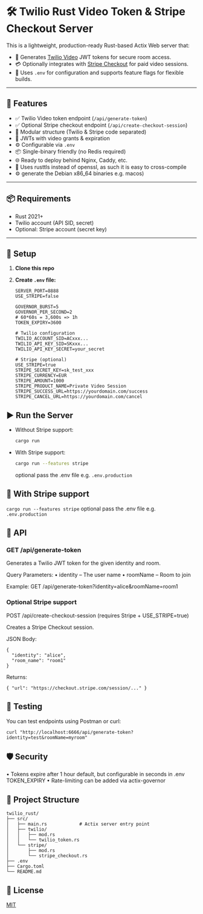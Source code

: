 # 🛠️ Twilio Rust Video Token & Stripe Checkout Server

This is a lightweight, production-ready Rust-based Actix Web server that:

- 🔐 Generates [Twilio Video](https://www.twilio.com/video) JWT tokens for
  secure room access.
- 💳 Optionally integrates with
  [Stripe Checkout](https://stripe.com/docs/payments/checkout) for paid video
  sessions.
- 🌱 Uses `.env` for configuration and supports feature flags for flexible
  builds.

---

## 🚀 Features

- ✅ Twilio Video token endpoint (`/api/generate-token`)
- ✅ Optional Stripe checkout endpoint (`/api/create-checkout-session`)
- 🧩 Modular structure (Twilio & Stripe code separated)
- 🔐 JWTs with video grants & expiration
- ⚙️ Configurable via `.env`
- 📦 Single-binary friendly (no Redis required)
- 🌐 Ready to deploy behind Nginx, Caddy, etc.
- 🔐 Uses rusttls instead of openssl, as such it is easy to cross-compile
- ⚙️ generate the Debian x86_64 binaries e.g. macos)

---

## 📦 Requirements

- Rust 2021+
- Twilio account (API SID, secret)
- Optional: Stripe account (secret key)

---

## 🔧 Setup

1. **Clone this repo**
2. **Create `.env` file:**

   ```env
   SERVER_PORT=8888
   USE_STRIPE=false

   GOVERNOR_BURST=5
   GOVERNOR_PER_SECOND=2
   # 60*60s = 3,600s => 1h
   TOKEN_EXPIRY=3600

   # Twilio configuration
   TWILIO_ACCOUNT_SID=ACxxx...
   TWILIO_API_KEY_SID=SKxxx...
   TWILIO_API_KEY_SECRET=your_secret

   # Stripe (optional)
   USE_STRIPE=true
   STRIPE_SECRET_KEY=sk_test_xxx
   STRIPE_CURRENCY=EUR
   STRIPE_AMOUNT=1000
   STRIPE_PRODUCT_NAME=Private Video Session
   STRIPE_SUCCESS_URL=https://yourdomain.com/success
   STRIPE_CANCEL_URL=https://yourdomain.com/cancel
   ```

## ▶️ Run the Server

- Without Stripe support:
  ```bash
  cargo run
  ```
- With Stripe support:
  ```bash
  cargo run --features stripe
  ```
  optional pass the .env file e.g. `.env.production`

## 🔸 With Stripe support

`cargo run --features stripe` optional pass the .env file e.g. `.env.production`

## 📘 API

### GET /api/generate-token

Generates a Twilio JWT token for the given identity and room.

Query Parameters: •	identity – The user name •	roomName – Room to join

Example: GET /api/generate-token?identity=alice&roomName=room1

### Optional Stripe support

POST /api/create-checkout-session (requires Stripe + USE_STRIPE=true)

Creates a Stripe Checkout session.

JSON Body:

```
{
  "identity": "alice",
  "room_name": "room1"
}
```

Returns:

`{ "url": "https://checkout.stripe.com/session/..." }`

## 🧪 Testing

You can test endpoints using Postman or curl:

`curl "http://localhost:6666/api/generate-token?identity=test&roomName=myroom"`

## 🛡️ Security

•	Tokens expire after 1 hour default, but configurable in seconds in .env
TOKEN_EXPIRY •	Rate-limiting can be added via actix-governor

## 📁 Project Structure

```
twilio_rust/
├── src/
│   ├── main.rs            # Actix server entry point
│   ├── twilio/
│   │   ├── mod.rs
│   │   └── twilio_token.rs
│   └── stripe/
│       ├── mod.rs
│       └── stripe_checkout.rs
├── .env
├── Cargo.toml
└── README.md
```

## 📜 License

[MIT](LICENCE)
